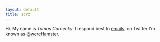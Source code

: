```yaml
---
layout: default
title: scrz
---
```


Hi. My name is *Tomas Carnecky*.  I respond best to [emails][mailto], on
Twitter I'm known as [@wereHamster][twitter].

[mailto]: mailto:tomas.carnecky@gmail.com
[twitter]: https://twitter.com/wereHamster
